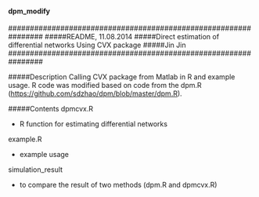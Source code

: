 #### dpm_modify ####
################################################################
#####README, 11.08.2014
#####Direct estimation of differential networks Using CVX package
#####Jin Jin
################################################################

#####Description
 Calling CVX package from Matlab in R and example usage. R code was modified based on code from the dpm.R (https://github.com/sdzhao/dpm/blob/master/dpm.R).

#####Contents
dpmcvx.R
- R function for estimating differential networks

example.R
- example usage  

simulation_result
- to compare the result of two methods (dpm.R and dpmcvx.R) 
